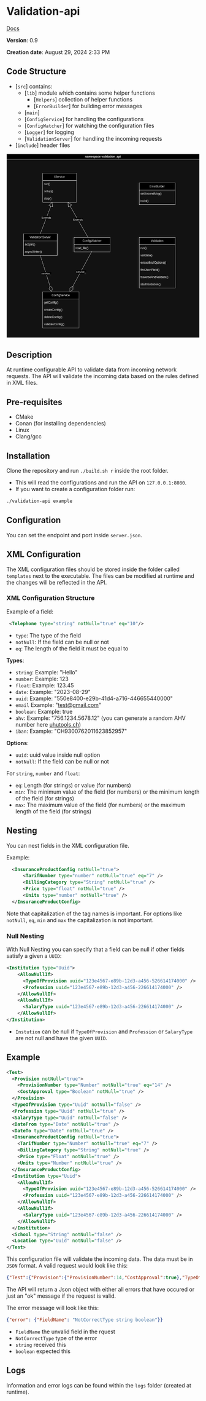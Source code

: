 # Validation-api

[Docs](https://ezpcy.github.io/validation-api/)

**Version**: 0.9

**Creation date**: August 29, 2024 2:33 PM

## Code Structure

- [`src`] contains:
  - [`lib`] module which contains some helper functions
    - [`Helpers`] collection of helper functions
    - [`ErrorBuilder`] for building error messages
  - [`main`]
  - [`ConfigService`] for handling the configurations
  - [`ConfigWatcher`] for watching the configuration files
  - [`Logger`] for logging
  - [`ValidationServer`] for handling the incoming requests
- [`include`] header files

![UML](./UML.png)

## Description

At runtime configurable API to validate data from incoming network requests. The API will validate the incoming data based on the rules defined in XML files.

## Pre-requisites

- CMake
- Conan (for installing dependencies)
- Linux
- Clang/gcc

## Installation

Clone the repository and run `./build.sh r` inside the root folder.

- This will read the configurations and run the API on `127.0.0.1:8080`.
- If you want to create a configuration folder run:

```bash
./validation-api example
```

## Configuration

You can set the endpoint and port inside `server.json`.

## XML Configuration

The XML configuration files should be stored inside the folder called `templates` next to the executable. The files can be modified at runtime and the changes will be reflected in the API.

### XML Configuration Structure

Example of a field:

```xml
 <Telephone type="string" notNull="true" eq="10"/>
```

- `type`: The type of the field
- `notNull`: If the field can be null or not
- `eq`: The length of the field it must be equal to

**Types**:

- `string`: Example: "Hello"
- `number`: Example: 123
- `float`: Example: 123.45
- `date`: Example: "2023-08-29"
- `uuid`: Example: "550e8400-e29b-41d4-a716-446655440000"
- `email` Example: "test@gmail.com"
- `boolean`: Example: true
- `ahv`: Example: "756.1234.5678.12" (you can generate a random AHV number here [uhutools.ch](https://www.uhutools.ch/ahv-nummer/de))
- `iban`: Example: "CH9300762011623852957"

**Options**:

- `uuid`: uuid value inside null option
- `notNull`: If the field can be null or not

For `string`, `number` and `float`:

- `eq`: Length (for strings) or value (for numbers)
- `min`: The minimum value of the field (for numbers) or the minimum length of the field (for strings)
- `max`: The maximum value of the field (for numbers) or the maximum length of the field (for strings)


## Nesting

You can nest fields in the XML configuration file.

Example:

```xml
  <InsuranceProductConfig notNull="true">
      <TarifNumber type="number" notNull="true" eq="7" />
      <BillingCategory type="String" notNull="true" />
      <Price type="float" notNull="true" />
      <Units type="number" notNull="true" />
  </InsuranceProductConfig>
```

Note that capitalization of the tag names is important. For options like `notNull`, `eq`, `min` and `max` the capitalization is not important.

### Null Nesting

With Null Nesting you can specify that a field can be null if other fields satisfy a given a `UUID`:

```xml
<Institution type="Uuid">
    <AllowNullIf>
      <TypeOfProvision uuid="123e4567-e89b-12d3-a456-526614174000" />
      <Profession uuid="123e4567-e89b-12d3-a456-226614174000" />
    </AllowNullIf>
    <AllowNullIf>
      <SalaryType uuid="123e4567-e89b-12d3-a456-226614174000" />
    </AllowNullIf>
</Institution>
```

- `Instution` can be null if `TypeOfProvision` and `Profession` or `SalaryType` are not null and have the given `UUID`.

## Example

```xml
<Test>
  <Provision notNull="true">
    <ProvisionNumber type="Number" notNull="true" eq="14" />
    <CostApproval type="Boolean" notNull="true" />
  </Provision>
  <TypeOfProvision type="Uuid" notNull="false" />
  <Profession type="Uuid" notNull="true" />
  <SalaryType type="Uuid" notNull="false" />
  <DateFrom type="Date" notNull="true" />
  <DateTo type="Date" notNull="true" />
  <InsuranceProductConfig notNull="true">
    <TarifNumber type="Number" notNull="true" eq="7" />
    <BillingCategory type="String" notNull="true" />
    <Price type="Float" notNull="true" />
    <Units type="Number" notNull="true" />
  </InsuranceProductConfig>
  <Institution type="Uuid">
    <AllowNullIf>
      <TypeOfProvision uuid="123e4567-e89b-12d3-a456-526614174000" />
      <Profession uuid="123e4567-e89b-12d3-a456-226614174000" />
    </AllowNullIf>
    <AllowNullIf>
      <SalaryType uuid="123e4567-e89b-12d3-a456-226614174000" />
    </AllowNullIf>
  </Institution>
  <School type="String" notNull="false" />
  <Location type="Uuid" notNull="false" />
</Test>
```

This configuration file will validate the incoming data. The data must be in `JSON` format. A valid request would look like this:

```json
{"Test":{"Provision":{"ProvisionNumber":14,"CostApproval":true},"TypeOfProvision":"123e4567-e89b-12d3-a456-526614174000","Profession":"123e4567-e89b-12d3-a456-526614174001","SalaryType":"123e4567-e89b-12d3-a456-526614174000","DateFrom":"2024-01-01","DateTo":"2024-12-31","InsuranceProductConfig":{"TarifNumber":7,"BillingCategory":"c","Price":0.0,"Units":1},"Institution":"123e4567-e89b-12d3-a456-526614174000","School":"","Location":""}}

```

The API will return a Json object with either all errors that have occured or just an "ok" message if the request is valid.

The error message will look like this:

```json
{"error": {"FieldName": "NotCorrectType string boolean"}}
```

- `FieldName` the unvalid field in the rquest
- `NotCorrectType` type of the error
- `string` received this
- `boolean` expected this

## Logs

Information and error logs can be found within the `logs` folder (created at runtime).
